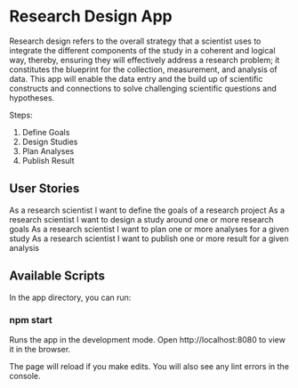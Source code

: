 # Research Design App
Research design refers to the overall strategy that a scientist uses to integrate the different components of the study in a coherent and logical way, thereby, ensuring they will effectively address a research problem; it constitutes the blueprint for the collection, measurement, and analysis of data. This app will enable the data entry and the build up of scientific constructs and connections to solve challenging scientific questions and hypotheses.

Steps:
1. Define Goals
2. Design Studies
3. Plan Analyses
4. Publish Result

## User Stories
As a research scientist I want to define the goals of a research project
As a research scientist I want to design a study around one or more research goals
As a research scientist I want to plan one or more analyses for a given study
As a research scientist I want to publish one or more result for a given analysis

## Available Scripts
In the app directory, you can run:

### npm start

Runs the app in the development mode.
Open http://localhost:8080 to view it in the browser.

The page will reload if you make edits.
You will also see any lint errors in the console.